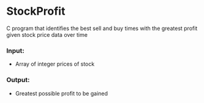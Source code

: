 # StockProfit
C program that identifies the best sell and buy times with the greatest profit given stock price data over time

### Input:
- Array of integer prices of stock

### Output:
- Greatest possible profit to be gained
